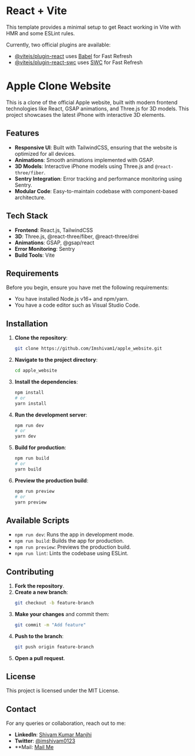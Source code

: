 # React + Vite

This template provides a minimal setup to get React working in Vite with HMR and some ESLint rules.

Currently, two official plugins are available:

- [@vitejs/plugin-react](https://github.com/vitejs/vite-plugin-react/blob/main/packages/plugin-react/README.md) uses [Babel](https://babeljs.io/) for Fast Refresh
- [@vitejs/plugin-react-swc](https://github.com/vitejs/vite-plugin-react-swc) uses [SWC](https://swc.rs/) for Fast Refresh

# Apple Clone Website

This is a clone of the official Apple website, built with modern frontend technologies like React, GSAP animations, and Three.js for 3D models. This project showcases the latest iPhone with interactive 3D elements.

## Features

- **Responsive UI**: Built with TailwindCSS, ensuring that the website is optimized for all devices.
- **Animations**: Smooth animations implemented with GSAP.
- **3D Models**: Interactive iPhone models using Three.js and `@react-three/fiber`.
- **Sentry Integration**: Error tracking and performance monitoring using Sentry.
- **Modular Code**: Easy-to-maintain codebase with component-based architecture.

## Tech Stack

- **Frontend**: React.js, TailwindCSS
- **3D**: Three.js, @react-three/fiber, @react-three/drei
- **Animations**: GSAP, @gsap/react
- **Error Monitoring**: Sentry
- **Build Tools**: Vite

## Requirements

Before you begin, ensure you have met the following requirements:

- You have installed Node.js v16+ and npm/yarn.
- You have a code editor such as Visual Studio Code.

## Installation

1. **Clone the repository**:
    ```bash
    git clone https://github.com/Imshivam1/apple_website.git
    ```

2. **Navigate to the project directory**:
    ```bash
    cd apple_website
    ```

3. **Install the dependencies**:
    ```bash
    npm install
    # or
    yarn install
    ```

4. **Run the development server**:
    ```bash
    npm run dev
    # or
    yarn dev
    ```

5. **Build for production**:
    ```bash
    npm run build
    # or
    yarn build
    ```

6. **Preview the production build**:
    ```bash
    npm run preview
    # or
    yarn preview
    ```

## Available Scripts

- `npm run dev`: Runs the app in development mode.
- `npm run build`: Builds the app for production.
- `npm run preview`: Previews the production build.
- `npm run lint`: Lints the codebase using ESLint.

## Contributing

1. **Fork the repository**.
2. **Create a new branch**:
    ```bash
    git checkout -b feature-branch
    ```
3. **Make your changes** and commit them:
    ```bash
    git commit -m "Add feature"
    ```
4. **Push to the branch**:
    ```bash
    git push origin feature-branch
    ```
5. **Open a pull request**.

## License

This project is licensed under the MIT License.

## Contact

For any queries or collaboration, reach out to me:

- **LinkedIn**: [Shivam Kumar Manjhi](https://www.linkedin.com/in/imshivam1/)
- **Twitter**: [@imshivam0123](https://twitter.com/imshivam0123)
- **Mail: [Mail Me](shivamkumar.love@gmail.com)
